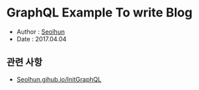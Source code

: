 # GraphQL Example To write Blog
- Author : [Seolhun](https://github.com/Seolhun)
- Date : 2017.04.04

## 관련 사항
- [Seolhun.gihub.io/InitGraphQL](https://seolhun.github.io/posts/javascript/graphql/20180402-ts-initgraphql/)